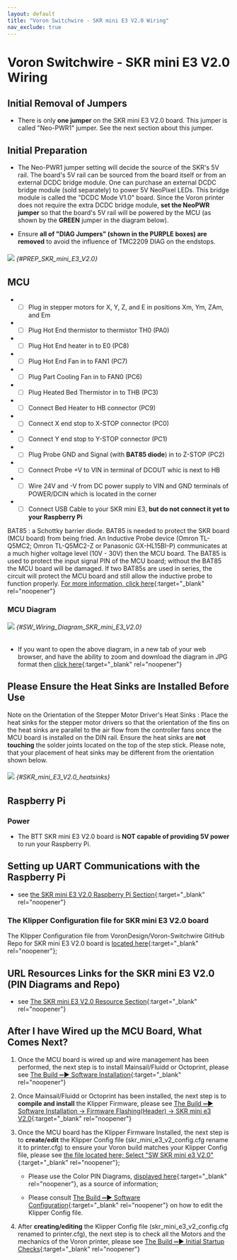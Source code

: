 ```yaml
---
layout: default
title: "Voron Switchwire - SKR mini E3 V2.0 Wiring"
nav_exclude: true
---
```

# Voron Switchwire - SKR mini E3 V2.0 Wiring

## Initial Removal of Jumpers

* There is only **one jumper** on the SKR mini E3 V2.0 board. This jumper is called "Neo-PWR1" jumper.  See the next section about this jumper.

## Initial Preparation

* The Neo-PWR1 jumper setting will decide the source of the SKR's 5V rail. The board's 5V rail can be sourced from the board itself or from an external DCDC bridge module.  One can purchase an external DCDC bridge module (sold separately) to power 5V NeoPixel LEDs.  This bridge module is called the "DCDC Mode V1.0" board. Since the Voron printer does not require the extra DCDC bridge module, **set the NeoPWR jumper** so that the board's 5V rail will be powered by the MCU (as shown by the **<span class="color-blind-green">GREEN</span>** jumper in the diagram below).

* Ensure **all of "DIAG Jumpers" (shown in the <span class="color-blind-purple">PURPLE boxes</span>) are removed** to avoid the influence of TMC2209 DIAG on the endstops.

###### ![](./images/PREP_SKR_mini_E3_V2.0_150.png) {#PREP_SKR_mini_E3_V2.0}

## MCU

* - [ ] Plug in stepper motors for X, Y, Z, and E in positions Xm, Ym, ZAm, and Em
* - [ ] Plug Hot End thermistor to thermistor TH0 (PA0)
* - [ ] Plug Hot End heater in to E0 (PC8)
* - [ ] Plug Hot End Fan in to FAN1 (PC7)
* - [ ] Plug Part Cooling Fan in to FAN0 (PC6)
* - [ ] Plug Heated Bed Thermistor in to THB (PC3)
* - [ ] Connect Bed Heater to HB connector (PC9)
* - [ ] Connect X end stop to X-STOP connector (PC0)
* - [ ] Connect Y end stop to Y-STOP connector (PC1)
* - [ ] Plug Probe GND and Signal (with&nbsp;**BAT85 diode**) in to Z-STOP (PC2)
* - [ ] Connect Probe +V to VIN in terminal of DCOUT whic is next to HB
* - [ ] Wire 24V and -V from DC power supply to VIN and GND terminals of POWER/DCIN which is located in the corner
* - [ ] Connect USB Cable to your SKR mini E3,&nbsp;**but do not connect it yet to your Raspberry Pi**

BAT85
: a Schottky barrier diode. BAT85 is needed to protect the SKR board (MCU board) from being fried.  An Inductive Probe device (Omron TL-Q5MC2; Omron TL-Q5MC2-Z or Panasonic GX-HL15BI-P) communicates at a much higher voltage level (10V - 30V) then the MCU board.  The BAT85 is used to protect the input signal PIN of the MCU board; without the BAT85 the MCU board will be damaged.  If two BAT85s are used in series, the circuit will protect the MCU board and still allow the inductive probe to function properly. [For more information, click here](./index#bat85-diode){:target="_blank" rel="noopener"}

### MCU Diagram

###### ![](./images/SW_Wiring_Diagram_SKR_mini_E3_V2.0_150.jpg) {#SW_Wiring_Diagram_SKR_mini_E3_V2.0}

* <span class="fs_percent_110">If you want to open the above diagram, in a new tab of your web browser, and have the ability to zoom and download the diagram in JPG format then [click here](./images/SW_Wiring_Diagram_SKR_mini_E3_V2.0_150.jpg){:target="_blank" rel="noopener"}</span>

## Please Ensure the Heat Sinks are Installed Before Use

<span class="color-blind-red">Note on the Orientation of the Stepper Motor Driver's Heat Sinks</span>
: Place the heat sinks for the stepper motor drivers so that the orientation of the fins on the heat sinks are parallel to the air flow from the controller fans once the MCU board is installed on the DIN rail. Ensure the heat sinks are **not touching** the solder joints located on the top of the step stick. Please note, that your placement of heat sinks may be different from the orientation shown below.

###### ![](./images/SKR_mini_E3_V2.0_heatsinks_150.png) {#SKR_mini_E3_V2.0_heatsinks}

## Raspberry Pi

### Power
* The BTT SKR mini E3 V2.0 board is **NOT capable of providing 5V power** to run your Raspberry Pi.

## Setting up UART Communications with the Raspberry Pi

* see [the SKR mini E3 V2.0 Raspberry Pi Section](./mini_e3_v20_RaspberryPi#raspberry-pi){:target="_blank" rel="noopener"}

### The Klipper Configuration file for SKR mini E3 V2.0 board

The Klipper Configuration file from VoronDesign/Voron-Switchwire GitHub Repo for SKR mini E3 V2.0 board is [located here](https://raw.githubusercontent.com/VoronDesign/Voron-Switchwire/master/Firmware/skr_mini_e3_v2_config.cfg){:target="_blank" rel="noopener"};

## URL Resources Links for the SKR mini E3 V2.0 (PIN Diagrams and Repo)

* see [The SKR mini E3 V2.0 Resource Section](./mini_e3_v20_Resources#color-pin-diagram-for-skr-mini-e3-v20){:target="_blank" rel="noopener"}

## After I have Wired up the MCU Board, What Comes Next?

1. Once the MCU board is wired up and wire management has been performed, the next step is to install Mainsail/Fluidd or Octoprint, please see [The Build ═► Software Installation](../../build/software/index#software-installation){:target="_blank" rel="noopener"}

2. Once Mainsail/Fluidd or Octoprint has been installed, the next step is to **compile and install** the Klipper Firmware, please see [The Build ═► Software Installation -> Firmware Flashing(Header) -> SKR mini e3 V2.0](../../build/software/miniE3_v20_klipper#skr-mini-e3-v20-klipper-firmware){:target="_blank" rel="noopener"}

3. Once the MCU board has the Klipper Firmware Installed, the next step is to **create/edit** the Klipper Config file (skr_mini_e3_v2_config.cfg rename it to printer.cfg) to ensure your Voron build matches your Klipper Config file, please see [the file located here; Select "SW SKR mini e3 V2.0"](../../build/software/configuration#software-configuration){:target="_blank" rel="noopener"};

    * Please use the Color PIN Diagrams, [displayed here](./mini_e3_v20_Resources#color-pin-diagram-for-skr-mini-e3-v20){:target="_blank" rel="noopener"}, as a source of information;

    * Please consult [The Build ═► Software Configuration](../../build/software/configuration#software-configuration){:target="_blank" rel="noopener"} on how to edit the Klipper Config file.


4. After **creating/editing** the Klipper Config file (skr_mini_e3_v2_config.cfg renamed to printer.cfg), the next step is to check all the Motors and the mechanics of the Voron printer, please see [The Build ═► Initial Startup Checks](../../build/startup/index#initial-startup-checks){:target="_blank" rel="noopener"}
